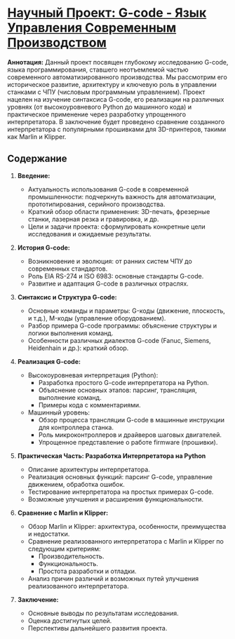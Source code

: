 # [Научный Проект: G-code - Язык Управления Современным Производством](https://docs.google.com/document/d/14mhEXmsroACqQaeF4dq0MuRKsmSM9jE8V8kIGi9M5kQ/edit?tab=t.0#heading=h.s0s5xu1so83 "Текстовый документ, в котором собрана информация и подготовлен доклад")

**Аннотация:**
Данный проект посвящен глубокому исследованию G-code, языка программирования, ставшего неотъемлемой частью современного автоматизированного производства.  Мы рассмотрим его историческое развитие, архитектуру и ключевую роль в управлении станками с ЧПУ (числовым программным управлением). Проект нацелен на изучение синтаксиса G-code, его реализации на различных уровнях (от высокоуровневого Python до машинного кода) и практическое применение через разработку упрощенного интерпретатора. В заключение будет проведено сравнение созданного интерпретатора с популярными прошивками для 3D-принтеров, такими как Marlin и Klipper.

## Содержание

1.  **Введение:**
    *   Актуальность использования G-code в современной промышленности:  подчеркнуть важность для автоматизации, прототипирования, серийного производства.
    *   Краткий обзор области применения: 3D-печать, фрезерные станки, лазерная резка и гравировка, и др.
    *   Цели и задачи проекта: сформулировать конкретные цели исследования и ожидаемые результаты.

2.  **История G-code:**
    *   Возникновение и эволюция: от ранних систем ЧПУ до современных стандартов.
    *   Роль EIA RS-274 и ISO 6983:  основные стандарты G-code.
    *   Развитие и адаптация G-code в различных отраслях.

3.  **Синтаксис и Структура G-code:**
    *   Основные команды и параметры: G-коды (движение, плоскость, и т.д.), M-коды (управление оборудованием).
    *   Разбор примера G-code программы: объяснение структуры и логики выполнения команд.
    *   Особенности различных диалектов G-code (Fanuc, Siemens, Heidenhain и др.): краткий обзор.

4.  **Реализация G-code:**
    *   Высокоуровневая интерпретация (Python):
        *   Разработка простого G-code интерпретатора на Python.
        *   Объяснение основных этапов: парсинг, трансляция, выполнение команд.
        *   Примеры кода с комментариями.
    *   Машинный уровень:
        *   Обзор процесса трансляции G-code в машинные инструкции для контроллера станка.
        *   Роль микроконтроллеров и драйверов шаговых двигателей.
        *   Упрощенное представление о работе firmware (прошивки).

5.  **Практическая Часть: Разработка Интерпретатора на Python**
    *   Описание архитектуры интерпретатора.
    *   Реализация основных функций: парсинг G-code, управление движением, обработка ошибок.
    *   Тестирование интерпретатора на простых примерах G-code.
    *   Возможные улучшения и расширения функциональности.

6.  **Сравнение с Marlin и Klipper:**
    *   Обзор Marlin и Klipper: архитектура, особенности, преимущества и недостатки.
    *   Сравнение реализованного интерпретатора с Marlin и Klipper по следующим критериям:
        *   Производительность.
        *   Функциональность.
        *   Простота разработки и отладки.
    *   Анализ причин различий и возможных путей улучшения реализованного интерпретатора.

7.  **Заключение:**
    *   Основные выводы по результатам исследования.
    *   Оценка достигнутых целей.
    *   Перспективы дальнейшего развития проекта.
